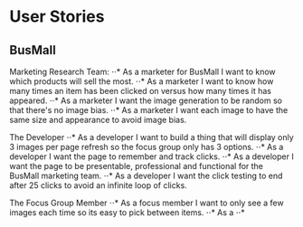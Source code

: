 # User Stories
## BusMall

Marketing Research Team:
⋅⋅* As a marketer for BusMall I want to know which products will sell the most.
⋅⋅* As a marketer I want to know how many times an item has been clicked on versus how many times it has appeared.
⋅⋅* As a marketer I want the image generation to be random so that there's no image bias.
⋅⋅* As a marketer I want each image to have the same size and appearance to avoid image bias. 

The Developer
⋅⋅* As a developer I want to build a thing that will display only 3 images per page refresh so the focus group only has 3 options.
⋅⋅* As a developer I want the page to remember and track clicks.
⋅⋅* As a developer I want the page to be presentable, professional and functional for the BusMall marketing team.
⋅⋅* As a developer I want the click testing to end after 25 clicks to avoid an infinite loop of clicks.

The Focus Group Member
⋅⋅* As a focus member I want to only see a few images each time so its easy to pick between items.
⋅⋅* As a
⋅⋅*
